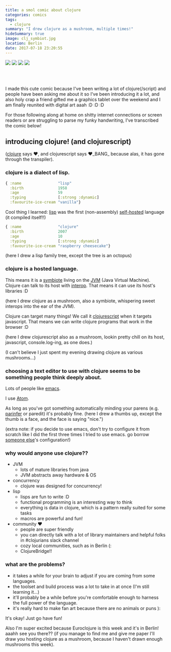 ```yaml
---
title: a smol comic about clojure
categories: comics
tags:
  - clojure
summary: "I drew clojure as a mushroom, multiple times!"
hideSummary: true
image: clj_symbiot.jpg
location: Berlin
date: 2017-07-18 23:20:55
---
```


![](clj_0.jpg)
![](clj_1.jpg)
![](clj_2.jpg)
![](clj_3.jpg)

<br><br>

I made this cute comic because I've been writing a lot of clojure(/script) and people have been asking me about it so I've been introducing it a lot, and also holy crap a friend gifted me a graphics tablet over the weekend and I am finally reunited with digital art aaah :D :D :D

For those following along at home on shitty internet connections or screen readers or are struggling to parse my funky handwriting, I've transcribed the comic below!

## introducing clojure! (and clojurescript)

([clojure](https://en.wikipedia.org/wiki/Clojure) says ♥, and clojurescript says ♥_BANG\_ because alas, it has gone through the transpiler).

### clojure is a dialect of lisp.

```clojure
{ :name                "lisp"
  :birth               1958
  :age                 59
  :typing              [:strong :dynamic]
  :favourite-ice-cream "vanilla"}
```

Cool thing I learned: [lisp](https://en.wikipedia.org/wiki/Lisp) was the first (non-assembly) [self-hosted](https://en.wikipedia.org/wiki/Self-hosting) language (it compiled itself!!)

```clojure
{ :name                "clojure"
  :birth               2007
  :age                 10
  :typing              [:strong :dynamic]
  :favourite-ice-cream "raspberry cheesecake"}
```

(here I drew a lisp family tree, except the tree is an octopus)

### clojure is a hosted language.

This means it is a [symbiote](https://en.wikipedia.org/wiki/Commensalism) living on the [JVM](https://en.wikipedia.org/wiki/Java_virtual_machine) (Java Virtual Machine). Clojure can talk to its host with [interop](http://www.braveclojure.com/java/). That means it can use its host's libraries :D

(here I drew clojure as a mushroom, also a symbiote, whispering sweet interops into the ear of the JVM).

Clojure can target many things! We call it [clojurescript](https://clojurescript.org) when it targets javascript. That means we can write clojure programs that work in the browser :D

(here I drew clojurescript also as a mushroom, lookin pretty chill on its host, javascript, console.log-ing, as one does.)

(I can't believe I just spent my evening drawing clojure as various mushrooms...)

### choosing a text editor to use with clojure seems to be something people think deeply about.

Lots of people like [emacs](https://www.gnu.org/software/emacs).

I use [Atom](https://atom.io).

As long as you've got something automatically minding your parens (e.g. [parinfer](https://shaunlebron.github.io/parinfer) or paredit) it's probably fine. (here I drew a thumbs up, except the thumb is a face, and the face is saying "nice.")

(extra note: if you decide to use emacs, don't try to configure it from scratch like I did the first three times I tried to use emacs. go borrow [someone else](https://github.com/jackrusher/dotemacs)'s configuration!)

### why would anyone use clojure??

- JVM
  - lots of mature libraries from java
  - JVM abstracts away hardware & OS
- concurrency
  - clojure was designed for concurrency!
- lisp
  - lisps are fun to write :D
  - functional programming is an interesting way to think
  - everything is data in clojure, which is a pattern really suited for some tasks
  - macros are powerful and fun!
- community ♥
  - people are super friendly
  - you can directly talk with a lot of library maintainers and helpful folks in #clojurians slack channel
  - cozy local communities, such as in Berlin (:
  - ClojureBridge!!

### what are the problems?

- it takes a while for your brain to adjust if you are coming from some languages.
- the toolset and build process was a lot to take in at once (I'm still learning it...)
- it'll probably be a while before you're comfortable enough to harness the full power of the language.
- it's really hard to make fan art because there are no animals or puns ):

It's okay! Just go have fun!

Also I'm super excited because Euroclojure is this week and it's in Berlin! aaahh see you there?? (if you manage to find me and give me paper I'll draw you hosting clojure as a mushroom, because I haven't drawn enough mushrooms this week).
